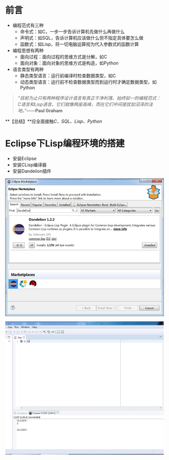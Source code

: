 # 前言

- 编程范式有三种
  - 命令式：如C，一步一步告诉计算机先做什么再做什么 
  - 声明式：如SQL，告诉计算机应该做什么但不指定具体要怎么做 
  - 函数式：如Lisp，将一切电脑运算视为代入参数式的函数计算 
- 编程思想有两种
  - 面向过程：面向过程的思维方式是分解，如C
  - 面向对象：面向对象的思维方式是构造，如Python
- 语言类型有两种
  - 静态类型语言：运行前编译时检查数据类型，如C
  - 动态类型语言：运行前不检查数据类型而到运行时才确定数据类型，如Python

> *“目前为止只有两种程序设计语言有真正干净利落、始终如一的编程范式：C语言和Lisp语言。它们就像两座高峰，而在它们中间是犹如沼泽的洼地。”*——**Paul Graham**

**【总结】**应全面接触*C、SQL、Lisp、Python*

# Eclipse下Lisp编程环境的搭建

- 安装Eclipse
- 安装CLisp编译器
- 安装Dandelion插件

![1](/pics/1.jpg)

![3](/pics/3.jpg)



